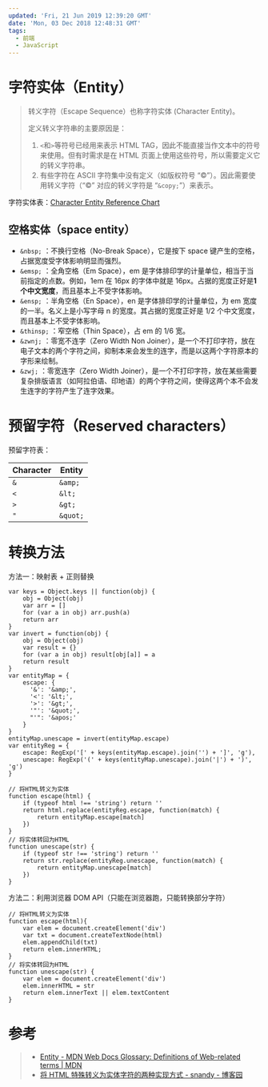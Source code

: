 ```yaml
---
updated: 'Fri, 21 Jun 2019 12:39:20 GMT'
date: 'Mon, 03 Dec 2018 12:48:31 GMT'
tags:
  - 前端
  - JavaScript
---
```


# 字符实体（Entity）

> 转义字符（Escape Sequence）也称字符实体 (Character Entity)。
>
> 定义转义字符串的主要原因是：
>
> 1.  `<`和`>`等符号已经用来表示 HTML TAG，因此不能直接当作文本中的符号来使用。但有时需求是在 HTML 页面上使用这些符号，所以需要定义它的转义字符串。
> 2.  有些字符在 ASCII 字符集中没有定义（如版权符号 “©”）。因此需要使用转义字符（“©” 对应的转义字符是 “`&copy;`”）来表示。

字符实体表：[Character Entity Reference Chart](https://dev.w3.org/html5/html-author/charref)

## 空格实体（space entity）

-   `&nbsp;` ：不换行空格（No-Break Space），它是按下 space 键产生的空格，占据宽度受字体影响明显而强烈。
-   `&emsp;` ：全角空格（Em Space），em 是字体排印学的计量单位，相当于当前指定的点数。例如，1em 在 16px 的字体中就是 16px。占据的宽度正好是**1 个中文宽度**，而且基本上不受字体影响。
-   `&ensp;` ：半角空格（En Space），en 是字体排印学的计量单位，为 em 宽度的一半。名义上是小写字母 n 的宽度。其占据的宽度正好是 1/2 个中文宽度，而且基本上不受字体影响。
-   `&thinsp;` ：窄空格（Thin Space），占 em 的 1/6 宽。
-   `&zwnj;` ：零宽不连字（Zero Width Non Joiner），是一个不打印字符，放在电子文本的两个字符之间，抑制本来会发生的连字，而是以这两个字符原本的字形来绘制。
-   `&zwj;` ：零宽连字（Zero Width Joiner），是一个不打印字符，放在某些需要复杂排版语言（如阿拉伯语、印地语）的两个字符之间，使得这两个本不会发生连字的字符产生了连字效果。

# 预留字符（Reserved characters）

预留字符表：

| Character | Entity   |
| --------- | -------- |
| `&`       | `&amp;`  |
| `<`       | `&lt;`   |
| `>`       | `&gt;`   |
| `"`       | `&quot;` |

# 转换方法

方法一：映射表 + 正则替换

```
var keys = Object.keys || function(obj) {
    obj = Object(obj)
    var arr = []
    for (var a in obj) arr.push(a)
    return arr
}
var invert = function(obj) {
    obj = Object(obj)
    var result = {}
    for (var a in obj) result[obj[a]] = a
    return result
}
var entityMap = {
    escape: {
      '&': '&amp;',
      '<': '&lt;',
      '>': '&gt;',
      '"': '&quot;',
      "'": '&apos;'
    }
}
entityMap.unescape = invert(entityMap.escape)
var entityReg = {
    escape: RegExp('[' + keys(entityMap.escape).join('') + ']', 'g'),
    unescape: RegExp('(' + keys(entityMap.unescape).join('|') + ')', 'g')
}

// 将HTML转义为实体
function escape(html) {
    if (typeof html !== 'string') return ''
    return html.replace(entityReg.escape, function(match) {
        return entityMap.escape[match]
    })
}
// 将实体转回为HTML
function unescape(str) {
    if (typeof str !== 'string') return ''
    return str.replace(entityReg.unescape, function(match) {
        return entityMap.unescape[match]
    })
}
```

方法二：利用浏览器 DOM API（只能在浏览器跑，只能转换部分字符）

```
// 将HTML转义为实体
function escape(html){
    var elem = document.createElement('div')
    var txt = document.createTextNode(html)
    elem.appendChild(txt)
    return elem.innerHTML;
}
// 将实体转回为HTML
function unescape(str) {
    var elem = document.createElement('div')
    elem.innerHTML = str
    return elem.innerText || elem.textContent
}
```

# 参考

> -   [Entity - MDN Web Docs Glossary: Definitions of Web-related terms | MDN](https://developer.mozilla.org/en-US/docs/Glossary/Entity#Reserved_characters)
> -   [将 HTML 特殊转义为实体字符的两种实现方式 - snandy - 博客园](http://www.cnblogs.com/snandy/archive/2013/07/19/3200433.html)
